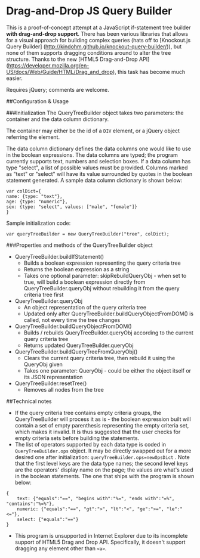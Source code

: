 Drag-and-Drop JS Query Builder
==============
This is a proof-of-concept attempt at a JavaScript if-statement tree builder **with drag-and-drop support**. 
There has been various libraries that allows for a visual approach for building complex 
queries (hats off to [Knockout.js Query Builder] (http://kindohm.github.io/knockout-query-builder/)), 
but none of them supports dragging conditions around to alter the tree structure. Thanks 
to the new [HTML5 Drag-and-Drop API] (https://developer.mozilla.org/en-US/docs/Web/Guide/HTML/Drag_and_drop), 
this task has become much easier. 

Requires jQuery; comments are welcome. 

##Configuration & Usage

###Initialization
The QueryTreeBuilder object takes two parameters: the container and the data column dictionary. 

The container may either be the id of a `DIV` element, or a jQuery object referring the element. 

The data column dictionary defines the data columns one would like to use in the boolean expressions. 
The data columns are typed; the program currently supports text, numbers and selection boxes. If a data column has
type "select", a list of possible values must be provided. Columns marked as "text" or "select"
will have its value surrounded by quotes in the boolean statement generated. 
A sample data column dictionary is shown below: 
```
var colDict={
name: {type: "text"},
age: {type: "numeric"},
sex: {type: "select", values: ["male", "female"]}
}
```

Sample initialization code: 
```
var queryTreeBuilder = new QueryTreeBuilder("tree", colDict);
```
###Properties and methods of the QueryTreeBuilder object
* QueryTreeBuilder.buildIfStatement()
  * Builds a boolean expression representing the query criteria tree
  * Returns the boolean expression as a string
  * Takes one optional parameter: skipRebuildQueryObj - 
when set to true, will build a boolean expression directly from QueryTreeBuilder.queryObj without rebuilding it from the query criteria tree first
* QueryTreeBuilder.queryObj
  * An object representation of the query criteria tree
  * Updated only after QueryTreeBuilder.buildQueryObjectFromDOM() is called, not every time the tree changes
* QueryTreeBuilder.buildQueryObjectFromDOM()
  * Builds / rebuilds QueryTreeBuilder.queryObj according to the current query criteria tree
  * Returns updated QueryTreeBuilder.queryObj
* QueryTreeBuilder.buildQueryTreeFromQueryObj()
  * Clears the current query criteria tree, then rebuild it using the QueryObj given
  * Takes one parameter: QueryObj - could be either the object itself or its JSON representation
* QueryTreeBuilder.resetTree()
  * Removes all nodes from the tree

##Technical notes
* If the query criteria tree contains empty criteria groups, the QueryTreeBuilder will process it 
as is - the boolean expression built will contain a set of empty parenthesis representing 
the empty criteria set, which makes it invalid. It is thus suggested that the user checks for 
empty criteria sets before building the statements. 
* The list of operators supported by each data type is coded in `QueryTreeBuilder.ops` object. 
It may be directly swapped out for a more desired one after initialization: `queryTreeBuilder.ops=newOpsDict` .
Note that the first level keys are the data type names; the second level keys are the operators' 
display name on the page; the values are what's used in the boolean statements. 
The one that ships with the program is shown below: 
```
{
    text: {"equals":"==", "begins with":"%=", "ends with":"=%", "contains":"%=%"},
    numeric: {"equals":"==", "gt":">", "lt":"<", "ge":">=", "le":"<="},
    select: {"equals":"=="}
}
```
* This program is unsupported in Internet Explorer due to its incomplete support of 
HTML5 Drag and Drop API. Specifically, it doesn't support dragging any element other than
`<a>`. 


